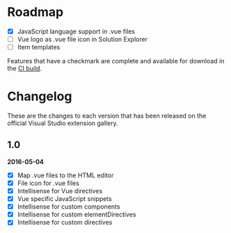 
# Roadmap

- [x] JavaScript language support in .vue files
- [ ] Vue logo as .vue file icon in Solution Explorer
- [ ] Item templates

Features that have a checkmark are complete and available for
download in the
[CI build](http://vsixgallery.com/extension/6ac8e91a-ade2-4e25-a8e1-a779dd6aeca3/).

# Changelog

These are the changes to each version that has been released
on the official Visual Studio extension gallery.

## 1.0

**2016-05-04**

- [x] Map .vue files to the HTML editor
- [x] File icon for .vue files
- [x] Intellisense for Vue directives
- [x] Vue specific JavaScript snippets
- [x] Intellisense for custom components
- [x] Intellisense for custom elementDirectives
- [x] Intellisense for custom directives